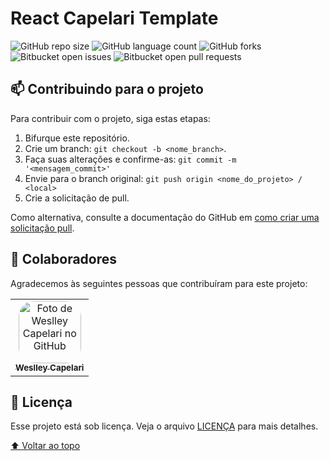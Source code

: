# React Capelari Template

![GitHub repo size](https://img.shields.io/github/repo-size/Capelaris/React-Capelari-Template?style=for-the-badge)
![GitHub language count](https://img.shields.io/github/languages/count/Capelaris/React-Capelari-Template?style=for-the-badge)
![GitHub forks](https://img.shields.io/github/forks/Capelaris/React-Capelari-Template?style=for-the-badge)
![Bitbucket open issues](https://img.shields.io/bitbucket/issues/Capelaris/React-Capelari-Template?style=for-the-badge)
![Bitbucket open pull requests](https://img.shields.io/bitbucket/pr-raw/Capelaris/React-Capelari-Template?style=for-the-badge)

## 📫 Contribuindo para o projeto

Para contribuir com o projeto, siga estas etapas:

1. Bifurque este repositório.
2. Crie um branch: `git checkout -b <nome_branch>`.
3. Faça suas alterações e confirme-as: `git commit -m '<mensagem_commit>'`
4. Envie para o branch original: `git push origin <nome_do_projeto> / <local>`
5. Crie a solicitação de pull.

Como alternativa, consulte a documentação do GitHub em [como criar uma solicitação pull](https://help.github.com/en/github/collaborating-with-issues-and-pull-requests/creating-a-pull-request).

## 🤝 Colaboradores

Agradecemos às seguintes pessoas que contribuíram para este projeto:

<table>
  <tr>
    <td align="center" style="border: none;">
      <a href="https://github.com/foreveralones">
        <img src="https://avatars.githubusercontent.com/u/28955078?v=4" width="100px;" style="border-radius: 25px;" alt="Foto de Weslley Capelari no GitHub"><br>
        <sub>
          <b>Weslley Capelari</b>
        </sub>
      </a>
    </td>
  </tr>
</table>


## 📝 Licença

Esse projeto está sob licença. Veja o arquivo [LICENÇA](LICENSE.md) para mais detalhes.

[⬆ Voltar ao topo](#React-Capelari-Template)<br>